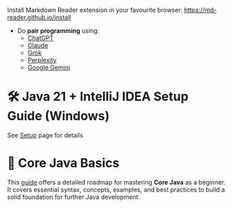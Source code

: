 Install Markdown Reader extension in your favourite browser: https://md-reader.github.io/install

- Do **pair programming** using:
  - [ChatGPT](https://chatgpt.com/)
  - [Claude](https://claude.ai/)
  - [Grok](https://grok.com/)
  - [Perplexity](https://www.perplexity.ai/)
  - [Google Gemini](https://gemini.google.com/app)
 
# 🛠️ Java 21 + IntelliJ IDEA Setup Guide (Windows)
See [Setup](./setup.md) page for details

# 📘 Core Java Basics
This [guide](./core_java_basics.md) offers a detailed roadmap for mastering **Core Java** as a beginner. It covers essential syntax, concepts, examples, and best practices to build a solid foundation for further Java development.

